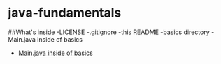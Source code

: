 # java-fundamentals

##What's inside
-LICENSE
-.gitignore
-this README
-basics directory
-Main.java inside of basics
* [Main.java inside of basics](https://github.com/mattburger/java-fundamentals/tree/master/basics)
